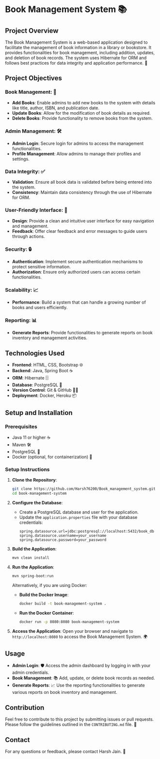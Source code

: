 # Book Management System 📚

## Project Overview

The Book Management System is a web-based application designed to facilitate the management of book information in a library or bookstore. It provides functionalities for book management, including addition, updates, and deletion of book records. The system uses Hibernate for ORM and follows best practices for data integrity and application performance. 🚀

## Project Objectives

### Book Management: 📘
- **Add Books**: Enable admins to add new books to the system with details like title, author, ISBN, and publication date.
- **Update Books**: Allow for the modification of book details as required.
- **Delete Books**: Provide functionality to remove books from the system.

### Admin Management: 🛠️
- **Admin Login**: Secure login for admins to access the management functionalities.
- **Profile Management**: Allow admins to manage their profiles and settings.

### Data Integrity: ✅
- **Validation**: Ensure all book data is validated before being entered into the system.
- **Consistency**: Maintain data consistency through the use of Hibernate for ORM.

### User-Friendly Interface: 🌟
- **Design**: Provide a clean and intuitive user interface for easy navigation and management.
- **Feedback**: Offer clear feedback and error messages to guide users through actions.

### Security: 🔒
- **Authentication**: Implement secure authentication mechanisms to protect sensitive information.
- **Authorization**: Ensure only authorized users can access certain functionalities.

### Scalability: 📈
- **Performance**: Build a system that can handle a growing number of books and users efficiently.

### Reporting: 📊
- **Generate Reports**: Provide functionalities to generate reports on book inventory and management activities.

## Technologies Used

- **Frontend**: HTML, CSS, Bootstrap 🌐
- **Backend**: Java, Spring Boot ☕
- **ORM**: Hibernate 🗄️
- **Database**: PostgreSQL 💾
- **Version Control**: Git & GitHub 🧑‍💻
- **Deployment**: Docker, Heroku 📦

## Setup and Installation

### Prerequisites

- Java 11 or higher ☕
- Maven 🛠️
- PostgreSQL 💾
- Docker (optional, for containerization) 🐳

### Setup Instructions

1. **Clone the Repository**:
    ```bash
    git clone https://github.com/Harsh76200/Book_management_system.git
    cd book-management-system
    ```

2. **Configure the Database**:
    - Create a PostgreSQL database and user for the application.
    - Update the `application.properties` file with your database credentials:
      ```properties
      spring.datasource.url=jdbc:postgresql://localhost:5432/book_db
      spring.datasource.username=your_username
      spring.datasource.password=your_password
      ```

3. **Build the Application**:
    ```bash
    mvn clean install
    ```

4. **Run the Application**:
    ```bash
    mvn spring-boot:run
    ```
    Alternatively, if you are using Docker:
    
    - **Build the Docker Image**:
      ```bash
      docker build -t book-management-system .
      ```
    
    - **Run the Docker Container**:
      ```bash
      docker run -p 8080:8080 book-management-system
      ```

5. **Access the Application**:
    Open your browser and navigate to `http://localhost:8080` to access the Book Management System. 🌍

## Usage

- **Admin Login**: 🛡️ Access the admin dashboard by logging in with your admin credentials.
- **Book Management**: 📚 Add, update, or delete book records as needed.
- **Generate Reports**: 📈 Use the reporting functionalities to generate various reports on book inventory and management.

## Contribution

Feel free to contribute to this project by submitting issues or pull requests. Please follow the guidelines outlined in the `CONTRIBUTING.md` file. 🤝

## Contact

For any questions or feedback, please contact Harsh Jain. 📧
